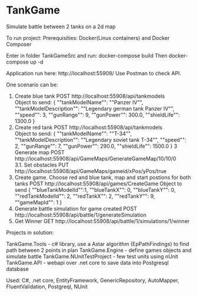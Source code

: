 # TankGame
Simulate battle between 2 tanks on a 2d map

To run project:
Prerequisities: 
  Docker(Linux containers) and Docker Composer
  
Enter in folder TankGameSrc and run:
  docker-compose build
Then
  docker-compose up  -d
  
Application run here: http://localhost:55908/
Use Postman to check API. 

One scenario can be:
1.	Create blue tank	POST	http://localhost:55908/api/tankmodels	
Object to send: 
{
 ""tankModelName"": ""Panzer IV"",
 ""tankModelDescription"": ""Legendary german tank Panzer IV"",
 ""speed"": 3,
 ""gunRange"": 9,
 ""gunPower"": 300.0,
 ""shieldLife"": 1300.0
 }
2.  Create red tank	POST	http://localhost:55908/api/tankmodels	
Object to send: 
{
    ""tankModelName"": ""T-34"",
    ""tankModelDescription"": ""Legendary soviet tank T-34"",
    ""speed"": 2,
    ""gunRange"": 7,
    ""gunPower"": 290.0,
    ""shieldLife"": 1500.0
}
3	Generate map	POST	http://localhost:55908/api/GameMaps/GenerateGameMap/10/10/0		
3.1.	Set obstacles	PUT	http://localhost:55908/api/GameMaps/gameid/xPos/yPos/true		
4.	 Create game. Choose red and blue tank, map and start postions for both tanks	POST	http://localhost:55908/api/games/CreateGame	
Object to send 
{
        ""blueTankModelId"":1,
        ""blueTankX"": 0,
        ""blueTankY"": 0,
        ""redTankModelId"": 2,
        ""redTankX"": 2,
        ""redTankY"": 9,
        ""gameMapId"": 1
   }
5.	Generate battle simulation for game created	POST	http://localhost:55908/api/battle/1/generateSimulation	
6.	Get Winner	GET	http://localhost:55908/api/battle/1/simulations/1/winner

Projects in solution:

TankGame.Tools - c# library, use a Astar algorithm (EpPathFindings) to find path between 2 points in plan 
TankGame.Engine - define games objects and simulate battle
TankGame.NUnitTestProject - few test units using nUnit
TankGame.API - webapi over .net core to save data into Postgresql database

Used: 
  C#, .net core, EntityFramework,
  GenericRepository, 
  AutoMapper,
  FluentValidation,
  Postgreql,
  NUnit
 
 
